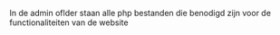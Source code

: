 In de admin oflder staan alle php bestanden die benodigd zijn voor de functionaliteiten van de website
